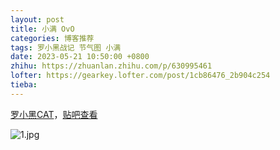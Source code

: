 ```yaml
---
layout: post
title: 小满 OvO
categories: 博客推荐
tags: 罗小黑战记 节气图 小满
date: 2023-05-21 10:50:00 +0800
zhihu: https://zhuanlan.zhihu.com/p/630995461
lofter: https://gearkey.lofter.com/post/1cb86476_2b904c254
tieba: 
---
```


[罗小黑CAT](https://weibo.com/2019071187/N1zpe7Ten)，[贴吧查看](https://tieba.baidu.com/p/8422706195)

![1.jpg](https://s2.loli.net/2023/05/21/dv6aeHPf254QEhw.jpg)

